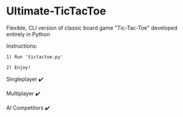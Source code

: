 # Ultimate-TicTacToe
Flexible, CLI version of classic board game "Tic-Tac-Toe" developed entirely in Python

Instructions:

    1) Run 'tictactoe.py'

    2) Enjoy!

Singleplayer ✔️

Multiplayer ✔️

AI Competitors ✔️